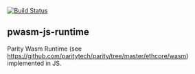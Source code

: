 [![Build Status](https://travis-ci.org/paritytech/pwasm-runtime-js.svg?branch=master)](https://travis-ci.org/paritytech/pwasm-runtime-js)
## pwasm-js-runtime
Parity Wasm Runtime (see https://github.com/paritytech/parity/tree/master/ethcore/wasm) implemented in JS.
